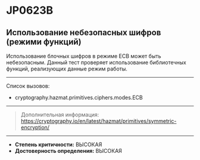 # JP0623B
## Использование небезопасных шифров (режими функций)
Использование блочных шифров в режиме ECB может быть небезопасным. Данный тест проверяет
использование библиотечных функций, реализующих данные режим работы.

---
Список вызовов:

* cryptography.hazmat.primitives.ciphers.modes.ECB

---
> Дополнительная информация:
> <https://cryptography.io/en/latest/hazmat/primitives/symmetric-encryption/>
---
* __Степень критичности:__ ВЫСОКАЯ
* __Достоверность определения:__ ВЫСОКАЯ
